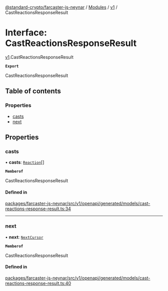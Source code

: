 [@standard-crypto/farcaster-js-neynar](../README.md) / [Modules](../modules.md) / [v1](../modules/v1.md) / CastReactionsResponseResult

# Interface: CastReactionsResponseResult

[v1](../modules/v1.md).CastReactionsResponseResult

**`Export`**

CastReactionsResponseResult

## Table of contents

### Properties

- [casts](v1.CastReactionsResponseResult.md#casts)
- [next](v1.CastReactionsResponseResult.md#next)

## Properties

### casts

• **casts**: [`Reaction`](v1.Reaction.md)[]

**`Memberof`**

CastReactionsResponseResult

#### Defined in

[packages/farcaster-js-neynar/src/v1/openapi/generated/models/cast-reactions-response-result.ts:34](https://github.com/standard-crypto/farcaster-js/blob/main/packages/farcaster-js-neynar/src/v1/openapi/generated/models/cast-reactions-response-result.ts#L34)

___

### next

• **next**: [`NextCursor`](v1.NextCursor.md)

**`Memberof`**

CastReactionsResponseResult

#### Defined in

[packages/farcaster-js-neynar/src/v1/openapi/generated/models/cast-reactions-response-result.ts:40](https://github.com/standard-crypto/farcaster-js/blob/main/packages/farcaster-js-neynar/src/v1/openapi/generated/models/cast-reactions-response-result.ts#L40)
